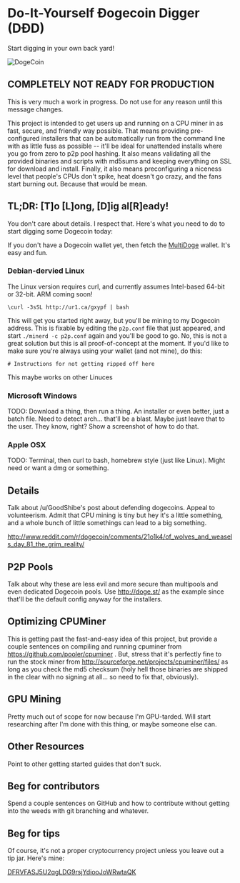# Do-It-Yourself Ðogecoin Digger (DÐD)

Start digging in your own back yard!

![DogeCoin](http://static.tumblr.com/ppdj5y9/Ae9mxmxtp/300coin.png)

## COMPLETELY NOT READY FOR PRODUCTION

This is very much a work in progress. Do not use for any reason until this message changes.

This project is intended to get users up and running on a CPU miner in as fast, secure, and friendly way possible. That means providing pre-configured installers that can be automatically run from the command line with as little fuss as possible -- it'll be ideal for unattended installs where you go from zero to p2p pool hashing. It also means validating all the provided binaries and scripts with md5sums and keeping everything on SSL for download and install. Finally, it also means preconfiguring a niceness level that people's CPUs don't spike, heat doesn't go crazy, and the fans start burning out. Because that would be mean.

## TL;DR: [T]o [L]ong, [D]ig al[R]eady!

You don't care about details. I respect that. Here's what you need to do to start digging some Dogecoin today:

If you don't have a Dogecoin wallet yet, then fetch the [MultiDoge](http://multidoge.org/) wallet. It's easy and fun.
### Debian-dervied Linux

The Linux version requires curl, and currently assumes Intel-based 64-bit or 32-bit. ARM coming soon!


````
\curl -3sSL http://ur1.ca/gxypf | bash
````

This will get you started right away, but you'll be mining to my Dogecoin address. This is fixable by editing the `p2p.conf` file that just appeared, and start `./minerd -c p2p.conf` again and you'll be good to go. No, this is not a great solution but this is all proof-of-concept at the moment. If you'd like to make sure you're always using your wallet (and not mine), do this:


````
# Instructions for not getting ripped off here
````

This maybe works on other Linuces

### Microsoft Windows

TODO: Download a thing, then run a thing. An installer or even better, just a batch file. Need to detect arch... that'll be a blast. Maybe just leave that to the user. They know, right? Show a screenshot of how to do that.

### Apple OSX

TODO: Terminal, then curl to bash, homebrew style (just like Linux). Might need or want a dmg or something.

## Details

Talk about /u/GoodShibe's post about defending dogecoins. Appeal to volunteerism. Admit that CPU mining is tiny but hey it's a little something, and a whole bunch of little somethings can lead to a big something.

http://www.reddit.com/r/dogecoin/comments/21o1k4/of_wolves_and_weasels_day_81_the_grim_reality/

## P2P Pools

Talk about why these are less evil and more secure than multipools and even dedicated Dogecoin pools. Use http://doge.st/ as the example since that'll be the default config anyway for the installers.

## Optimizing CPUMiner

This is getting past the fast-and-easy idea of this project, but provide a couple sentences on compiling and running cpuminer from https://github.com/pooler/cpuminer . But, stress that it's perfectly fine to run the stock miner from http://sourceforge.net/projects/cpuminer/files/ as long as you check the md5 checksum (holy hell those binaries are shipped in the clear with no signing at all... so need to fix that, obviously).

## GPU Mining

Pretty much out of scope for now because I'm GPU-tarded. Will start researching after I'm done with this thing, or maybe someone else can.

## Other Resources

Point to other getting started guides that don't suck.

## Beg for contributors

Spend a couple sentences on GitHub and how to contribute without getting into the weeds with git branching and whatever.

## Beg for tips

Of course, it's not a proper cryptocurrency project unless you leave out a tip jar. Here's mine:

[DFRVFASJ5U2qgLDG9rsjYdiooJoWRwtaQK](http://dogechain.info/address/DFRVFASJ5U2qgLDG9rsjYdiooJoWRwtaQK)

